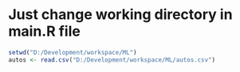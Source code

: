 # Just change working directory in main.R file
```r
setwd("D:/Development/workspace/ML")
autos <- read.csv("D:/Development/workspace/ML/autos.csv")
```
